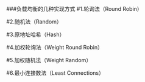 ###负载均衡的几种实现方式
#1.轮询法（Round Robin）

#2.随机法（Random）

#3.原地址哈希（Hash）

#4.加权轮询法（Weight Round Robin）

#5.加权随机法（Weight Random）

#6.最小连接数法（Least Connections）